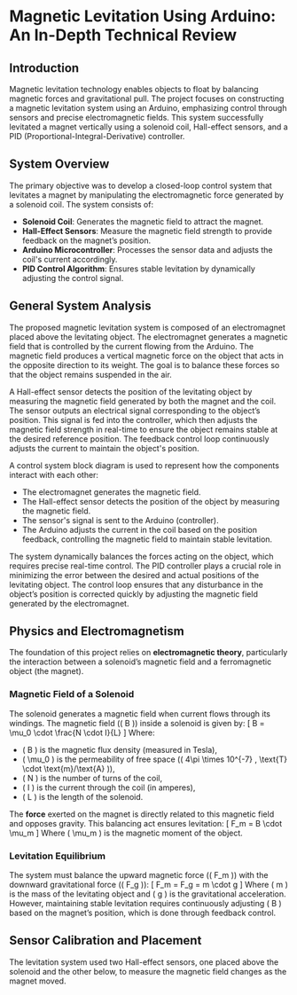 # Magnetic Levitation Using Arduino: An In-Depth Technical Review

## Introduction
Magnetic levitation technology enables objects to float by balancing magnetic forces and gravitational pull. The project focuses on constructing a magnetic levitation system using an Arduino, emphasizing control through sensors and precise electromagnetic fields. This system successfully levitated a magnet vertically using a solenoid coil, Hall-effect sensors, and a PID (Proportional-Integral-Derivative) controller.

## System Overview
The primary objective was to develop a closed-loop control system that levitates a magnet by manipulating the electromagnetic force generated by a solenoid coil. The system consists of:
- **Solenoid Coil**: Generates the magnetic field to attract the magnet.
- **Hall-Effect Sensors**: Measure the magnetic field strength to provide feedback on the magnet’s position.
- **Arduino Microcontroller**: Processes the sensor data and adjusts the coil's current accordingly.
- **PID Control Algorithm**: Ensures stable levitation by dynamically adjusting the control signal.

## General System Analysis
The proposed magnetic levitation system is composed of an electromagnet placed above the levitating object. The electromagnet generates a magnetic field that is controlled by the current flowing from the Arduino. The magnetic field produces a vertical magnetic force on the object that acts in the opposite direction to its weight. The goal is to balance these forces so that the object remains suspended in the air.

A Hall-effect sensor detects the position of the levitating object by measuring the magnetic field generated by both the magnet and the coil. The sensor outputs an electrical signal corresponding to the object’s position. This signal is fed into the controller, which then adjusts the magnetic field strength in real-time to ensure the object remains stable at the desired reference position. The feedback control loop continuously adjusts the current to maintain the object's position.

A control system block diagram is used to represent how the components interact with each other:
- The electromagnet generates the magnetic field.
- The Hall-effect sensor detects the position of the object by measuring the magnetic field.
- The sensor's signal is sent to the Arduino (controller).
- The Arduino adjusts the current in the coil based on the position feedback, controlling the magnetic field to maintain stable levitation.

The system dynamically balances the forces acting on the object, which requires precise real-time control. The PID controller plays a crucial role in minimizing the error between the desired and actual positions of the levitating object. The control loop ensures that any disturbance in the object’s position is corrected quickly by adjusting the magnetic field generated by the electromagnet.

## Physics and Electromagnetism
The foundation of this project relies on **electromagnetic theory**, particularly the interaction between a solenoid’s magnetic field and a ferromagnetic object (the magnet).

### Magnetic Field of a Solenoid
The solenoid generates a magnetic field when current flows through its windings. The magnetic field (\( B \)) inside a solenoid is given by:
\[ B = \mu_0 \cdot \frac{N \cdot I}{L} \]
Where:
- \( B \) is the magnetic flux density (measured in Tesla),
- \( \mu_0 \) is the permeability of free space (\( 4\pi \times 10^{-7} \, \text{T} \cdot \text{m}/\text{A} \)),
- \( N \) is the number of turns of the coil,
- \( I \) is the current through the coil (in amperes),
- \( L \) is the length of the solenoid.

The **force** exerted on the magnet is directly related to this magnetic field and opposes gravity. This balancing act ensures levitation:
\[ F_m = B \cdot \mu_m \]
Where \( \mu_m \) is the magnetic moment of the object.

### Levitation Equilibrium
The system must balance the upward magnetic force (\( F_m \)) with the downward gravitational force (\( F_g \)):
\[ F_m = F_g = m \cdot g \]
Where \( m \) is the mass of the levitating object and \( g \) is the gravitational acceleration. However, maintaining stable levitation requires continuously adjusting \( B \) based on the magnet’s position, which is done through feedback control.

## Sensor Calibration and Placement
The levitation system used two Hall-effect sensors, one placed above the solenoid and the other below, to measure the magnetic field changes as the magnet moved.
